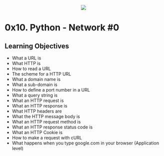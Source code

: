 <p align="center">
    <img src="https://assets2-programarya-com.juandmegon.com/img/Cursos/Python/estructuras-de-datos/diccionarios/diccionarios-header.png">

# 0x10. Python - Network #0


## Learning Objectives

* What a URL is
* What HTTP is
* How to read a URL
* The scheme for a HTTP URL
* What a domain name is
* What a sub-domain is
* How to define a port number in a URL
* What a query string is
* What an HTTP request is
* What an HTTP response is
* What HTTP headers are
* What the HTTP message body is
* What an HTTP request method is
* What an HTTP response status code is
* What an HTTP Cookie is
* How to make a request with cURL
* What happens when you type google.com in your browser (Application level)